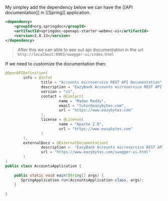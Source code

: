 My simpley add the dependency below we can have the [[API documentation]] in [[Spring]] application.

```xml
<dependency>  
    <groupId>org.springdoc</groupId>  
    <artifactId>springdoc-openapi-starter-webmvc-ui</artifactId>  
    <version>2.8.13</version>  
</dependency>
```

>After this we can able to see out api documentation in the url `http://localhost:8983/swagger-ui/index.html`


If we need to customize the documentation then: 

```java
@OpenAPIDefinition(  
        info = @Info(  
                title = "Accounts microservice REST API Documentation",  
                description = "EazyBank Accounts microservice REST API docs",  
                version = "v1",  
                contact = @Contact(  
                        name = "Madan Reddy",  
                        email = "tutor@eazybytes.com",  
                        url = "https://www.eazybytes.com"  
                ),  
                license = @License(  
                        name = "Apache 2.0",  
                        url = "https://www.eazybytes.com"  
                )  
        ),  
        externalDocs = @ExternalDocumentation(  
                description =  "EazyBank Accounts microservice REST API docs",  
                url = "https://www.eazybytes.com/swagger-ui.html"  
        )  
)  
public class AccountsApplication {  
  
    public static void main(String[] args) {  
       SpringApplication.run(AccountsApplication.class, args);  
    }  
  
}
```
